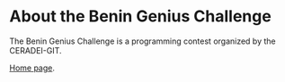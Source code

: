 # About the Benin Genius Challenge
The Benin Genius Challenge is a programming contest organized by the CERADEI-GIT.

[Home page](http://www.ceradeigit.epac.uac.bj/).
